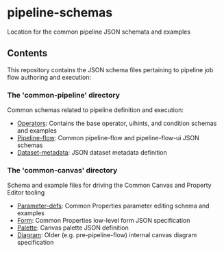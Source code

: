 <!--
{% comment %}
Copyright 2017-2023 Elyra Authors

Licensed under the Apache License, Version 2.0 (the "License");
you may not use this file except in compliance with the License.
You may obtain a copy of the License at

http://www.apache.org/licenses/LICENSE-2.0

Unless required by applicable law or agreed to in writing, software
distributed under the License is distributed on an "AS IS" BASIS,
WITHOUT WARRANTIES OR CONDITIONS OF ANY KIND, either express or implied.
See the License for the specific language governing permissions and
limitations under the License.
{% endcomment %}
-->

# pipeline-schemas
Location for the common pipeline JSON schemata and examples

## Contents
This repository contains the JSON schema files pertaining to pipeline job flow authoring and execution:

### The 'common-pipeline' directory

Common schemas related to pipeline definition and execution:

  * [Operators](https://github.com/elyra-ai/pipeline-schemas/tree/main/common-pipeline/operators): Contains the base operator, uihints, and condition schemas and examples
  * [Pipeline-flow](https://github.com/elyra-ai/pipeline-schemas/tree/main/common-pipeline/pipeline-flow): Common pipeline-flow and pipeline-flow-ui JSON schemas
  * [Dataset-metadata](https://github.com/elyra-ai/pipeline-schemas/tree/main/common-pipeline/dataset-metadata): JSON dataset metadata definition

### The 'common-canvas' directory

Schema and example files for driving the Common Canvas and Property Editor tooling

  * [Parameter-defs](https://github.com/elyra-ai/pipeline-schemas/tree/main/common-canvas/parameter-defs): Common Properties parameter editing schema and examples
  * [Form](https://github.com/elyra-ai/pipeline-schemas/tree/main/common-canvas/form): Common Properties low-level form JSON specification
  * [Palette](https://github.com/elyra-ai/pipeline-schemas/tree/main/common-canvas/palette): Canvas palette JSON definition
  * [Diagram](https://github.com/elyra-ai/pipeline-schemas/tree/main/common-canvas/diagram): Older (e.g. pre-pipeline-flow) internal canvas diagram specification
